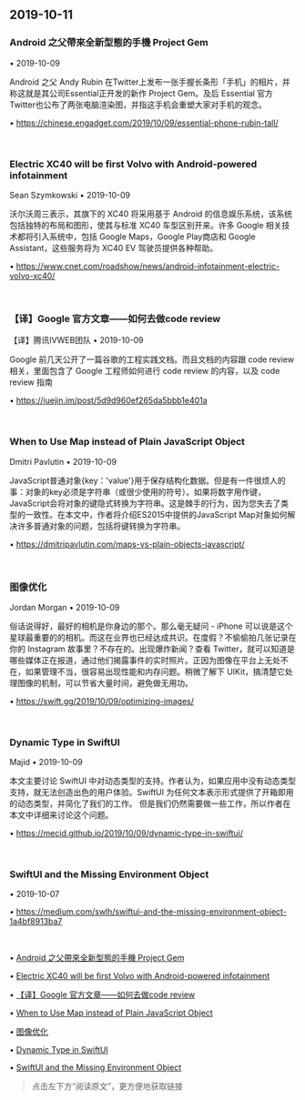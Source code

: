 ## 2019-10-11

### Android 之父帶來全新型態的手機 Project Gem

<p class='author'>
 • 2019-10-09
</p>

Android 之父 Andy Rubin 在Twitter上发布一张手握长条形「手机」的相片，并称这就是其公司Essential正开发的新作 Project Gem。及后 Essential 官方Twitter也公布了两张电脑渲染图，并指这手机会重塑大家对手机的观念。

• https://chinese.engadget.com/2019/10/09/essential-phone-rubin-tall/

<br />

### Electric XC40 will be first Volvo with Android-powered infotainment

<p class='author'>
Sean Szymkowski • 2019-10-09
</p>

沃尔沃周三表示，其旗下的 XC40 将采用基于 Android 的信息娱乐系统，该系统包括独特的布局和图形，使其与标准 XC40 车型区别开来。许多 Google 相关技术都将引入系统中，包括 Google Maps，Google Play商店和 Google Assistant，这些服务将为 XC40 EV 驾驶员提供各种帮助。

• https://www.cnet.com/roadshow/news/android-infotainment-electric-volvo-xc40/

<br />

### 【译】Google 官方文章——如何去做code review

<p class='author'>
【译】腾讯IVWEB团队 • 2019-10-09
</p>

Google 前几天公开了一篇谷歌的工程实践文档。而且文档的内容跟 code review 相关，里面包含了 Google 工程师如何进行 code review 的内容，以及 code review 指南

• https://juejin.im/post/5d9d960ef265da5bbb1e401a

<br />

### When to Use Map instead of Plain JavaScript Object

<p class='author'>
Dmitri Pavlutin • 2019-10-09
</p>

JavaScript普通对象{key：&#39;value&#39;}用于保存结构化数据。但是有一件很烦人的事：对象的key必须是字符串（或很少使用的符号）。如果将数字用作键，JavaScript会将对象的键隐式转换为字符串。这是棘手的行为，因为您失去了类型的一致性。在本文中，作者将介绍ES2015中提供的JavaScript Map对象如何解决许多普通对象的问题，包括将键转换为字符串。

• https://dmitripavlutin.com/maps-vs-plain-objects-javascript/

<br />

### 图像优化

<p class='author'>
Jordan Morgan • 2019-10-09
</p>

俗话说得好，最好的相机是你身边的那个。那么毫无疑问 - iPhone 可以说是这个星球最重要的的相机。而这在业界也已经达成共识。在度假？不偷偷拍几张记录在你的 Instagram 故事里？不存在的。出现爆炸新闻？查看 Twitter，就可以知道是哪些媒体正在报道，通过他们揭露事件的实时照片。正因为图像在平台上无处不在，如果管理不当，很容易出现性能和内存问题。稍微了解下 UIKit，搞清楚它处理图像的机制，可以节省大量时间，避免做无用功。

• https://swift.gg/2019/10/09/optimizing-images/

<br />

### Dynamic Type in SwiftUI

<p class='author'>
Majid • 2019-10-09
</p>

本文主要讨论 SwiftUI 中对动态类型的支持。作者认为，如果应用中没有动态类型支持，就无法创造出色的用户体验。SwiftUI 为任何文本表示形式提供了开箱即用的动态类型，并简化了我们的工作。 但是我们仍然需要做一些工作，所以作者在本文中详细来讨论这个问题。

• https://mecid.github.io/2019/10/09/dynamic-type-in-swiftui/

<br />

### SwiftUI and the Missing Environment Object

<p class='author'>
 • 2019-10-07
</p>



• https://medium.com/swlh/swiftui-and-the-missing-environment-object-1a4bf8913ba7

<br />



• [Android 之父帶來全新型態的手機 Project Gem](https://chinese.engadget.com/2019/10/09/essential-phone-rubin-tall/)
• [Electric XC40 will be first Volvo with Android-powered infotainment](https://www.cnet.com/roadshow/news/android-infotainment-electric-volvo-xc40/)
• [【译】Google 官方文章——如何去做code review](https://juejin.im/post/5d9d960ef265da5bbb1e401a)
• [When to Use Map instead of Plain JavaScript Object](https://dmitripavlutin.com/maps-vs-plain-objects-javascript/)
• [图像优化](https://swift.gg/2019/10/09/optimizing-images/)
• [Dynamic Type in SwiftUI](https://mecid.github.io/2019/10/09/dynamic-type-in-swiftui/)
• [SwiftUI and the Missing Environment Object](https://medium.com/swlh/swiftui-and-the-missing-environment-object-1a4bf8913ba7)

> 点击左下方“阅读原文”，更方便地获取链接

